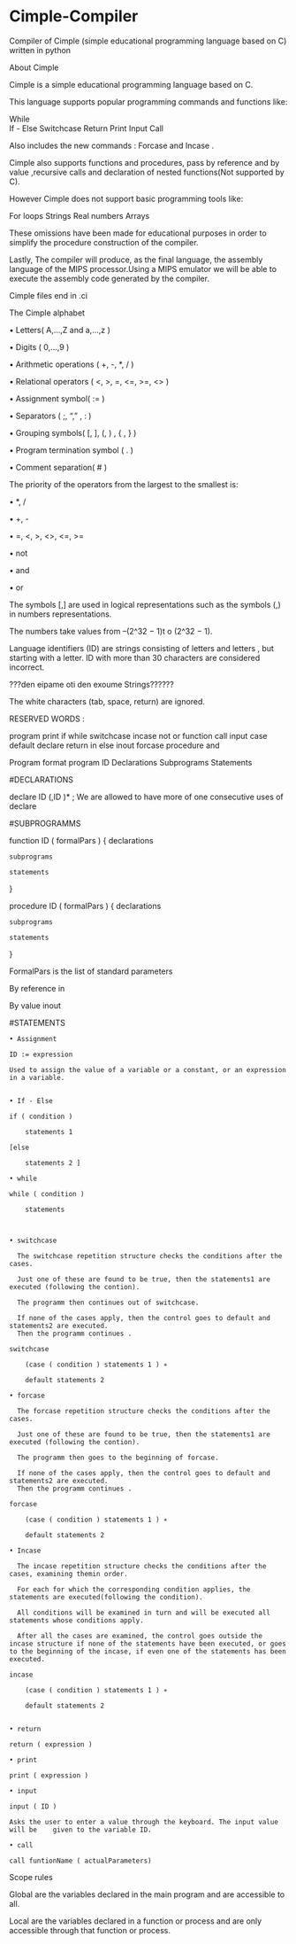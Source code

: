 # Cimple-Compiler
Compiler of Cimple (simple educational programming language based on C) written in python

About Cimple

Cimple is a simple educational programming language based on C.

This language supports popular programming commands and functions like:

While 			
If - Else 
Switchcase
Return 
Print 
Input 
Call 

Αlso includes the new commands :
Forcase and Incase .

Cimple also supports functions and procedures, pass by reference and by value ,recursive calls
and declaration of nested functions(Not supported by C).

However Cimple does not support basic programming tools like:

For loops 
Strings 
Real numbers
Arrays


These omissions have been made for educational purposes in order to simplify the procedure construction of the compiler.

Lastly, The compiler will produce, as the final language, the assembly language of the MIPS processor.Using a MIPS emulator we will be able to execute the assembly code generated by the compiler.

Cimple files end in .ci

The Cimple alphabet


• Letters( Α,...,Ζ and a,...,z )

• Digits ( 0,...,9 )

• Arithmetic operations ( +, -, *, / )

• Relational operators ( <, >, =, <=, >=, <> )

• Assignment symbol( := )

• Separators ( ;, “,” , : )

• Grouping symbols( [, ], (, ) , { , } )

• Program termination symbol ( . )

• Comment separation( # )

The priority of the operators from the largest to the smallest is:


• *, /

• +, -

•  =, <, >, <>, <=, >=

• not

• and

• or

The symbols [,] are used in logical representations such as the symbols (,) in numbers
representations.

The numbers take values from –(2^32 − 1)t o (2^32 − 1).

Language identifiers (ID) are strings consisting of letters and letters , but starting with a letter.
ID with more than 30 characters are considered incorrect.

???den eipame oti den exoume Strings??????

The white characters (tab, space, return) are ignored.


RESERVED WORDS :

program 			print
if				while
switchcase			incase
not				or
function			call
input				case default
declare			return in
else				inout
forcase			procedure
and


Program format
program ID
	Declarations
	Subprograms
	Statements

        
#DECLARATIONS
      
      
declare ID (,ID )* ;
We are allowed to have more of one consecutive uses of declare


#SUBPROGRAMMS    
	
function ID ( formalPars )
{
	declarations
	
	subprograms
	
	statements
}

procedure ID ( formalPars )
{
	declarations
	
	subprograms
	
	statements
}


FormalPars is the list of standard parameters

By reference in

By value     inout

#STATEMENTS
      

    • Assignment 

	ID := expression
	
	Used to assign the value of a variable or a constant, or an expression
	in a variable.
      

    • If - Else

	if ( condition )
	
		statements 1
		
	[else
	
		statements 2 ]

    • while

	while ( condition )
	
		statements



    • switchcase
      
      The switchcase repetition structure checks the conditions after the cases. 
      
      Just one of these are found to be true, then the statements1 are executed (following the contion). 
      
      The programm then continues out of switchcase.
      
      If none of the cases apply, then the control goes to default and statements2 are executed.
      Then the programm continues .
      
	switchcase
	
		(case ( condition ) statements 1 ) ∗
		
		default statements 2

    • forcase
      
      The forcase repetition structure checks the conditions after the cases. 
      
      Just one of these are found to be true, then the statements1 are executed (following the contion). 
      
      The programm then goes to the beginning of forcase.
      
      If none of the cases apply, then the control goes to default and statements2 are executed.
      Then the programm continues .
      
	forcase
	
		(case ( condition ) statements 1 ) ∗
		
		default statements 2

    • Incase
      
      The incase repetition structure checks the conditions after the cases, examining themin order. 
      
      For each for which the corresponding condition applies, the statements are executed(following the condition). 
      
      All conditions will be examined in turn and will be executed all statements whose conditions apply. 
      
      After all the cases are examined, the control goes outside the incase structure if none of the statements have been executed, or goes to the beginning of the incase, if even one of the statements has been executed.
      
	incase
	
		(case ( condition ) statements 1 ) ∗
		
		default statements 2


    • return

	return ( expression )

    • print

	print ( expression )

    • input

	input ( ID )

	Asks the user to enter a value through the keyboard. The input value will be 	given to the variable ID.

    • call

	call funtionName ( actualParameters)

Scope rules

Global are the variables declared in the main program and are accessible to all.

Local are the variables declared in a function or process and are only accessible through that function or process.
